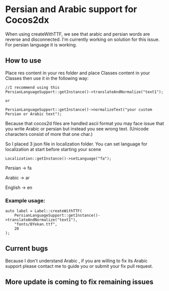 # Persian and Arabic support for Cocos2dx

When using createWithTTF, we see that arabic and persian words are reverse and disconnected. 
I'm currently working on solution for this issue. For persian language it is working. 

## How to use

Place res content in your res folder and place Classes content in your Classes then use it in the following way:

```
//I recommend using this 
PersianLanguageSupport::getInstance()->translateAndNormalize("text1");

or 

PersianLanguageSupport::getInstance()->normalizeText("your custom Persian or Arabic text");
```

Because that cocos2d files are handled ascii format you may face issue that you write Arabic or persian but instead you see wrong text. (Unicode characters consist of more that one char.)

So I placed 3 json file in localization folder. You can set language for localization at start before starting your scene

```
Localization::getInstance()->setLanguage("fa");
```

Persian -> fa

Arabic -> ar

English -> en

### Example usage:
```
auto label = Label::createWithTTF(
    PersianLanguageSupport::getInstance()->translateAndNormalize("text1"), 
    "fonts/BYekan.ttf", 
    20
);
```

## Current bugs

Because I don't understand Arabic , if you are willing to fix its Arabic support please contact me to guide you or submit your fix pull request. 
## More update is coming to fix remaining issues
